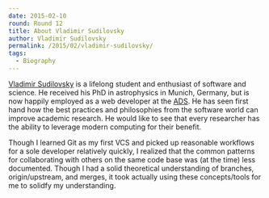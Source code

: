 ```yaml
---
date: 2015-02-10
round: Round 12
title: About Vladimir Sudilovsky
author: Vladimir Sudilovsky
permalink: /2015/02/vladimir-sudilovsky/
tags:
  - Biography
---
```

[Vladimir Sudilovsky](http://www.vsudilovsky.com) is a lifelong student and enthusiast of software and science. He received his PhD in astrophysics in Munich, Germany, but is now happily employed as a web developer at the [ADS](http://ui.adslabs.org). He has seen first hand how the best practices and philosophies from the software world can improve academic research. He would like to see that every researcher has the ability to leverage modern computing for their benefit.

Though I learned Git as my first VCS and picked up reasonable workflows for a sole developer relatively quickly, I realized that the common patterns for collaborating with others on the same code base was (at the time) less documented. Though I had a solid theoretical understanding of branches, origin/upstream, and merges, it took actually using these concepts/tools for me to solidfy my understanding.